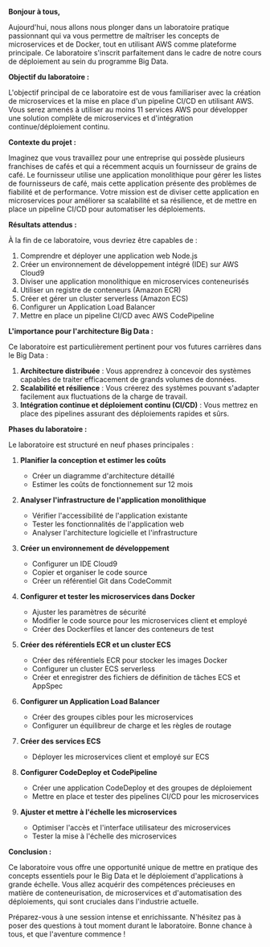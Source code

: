 **Bonjour à tous,**

Aujourd'hui, nous allons nous plonger dans un laboratoire pratique passionnant qui va vous permettre de maîtriser les concepts de microservices et de Docker, tout en utilisant AWS comme plateforme principale. Ce laboratoire s'inscrit parfaitement dans le cadre de notre cours de déploiement au sein du programme Big Data.

**Objectif du laboratoire :**

L'objectif principal de ce laboratoire est de vous familiariser avec la création de microservices et la mise en place d'un pipeline CI/CD en utilisant AWS. Vous serez amenés à utiliser au moins 11 services AWS pour développer une solution complète de microservices et d'intégration continue/déploiement continu.

**Contexte du projet :**

Imaginez que vous travaillez pour une entreprise qui possède plusieurs franchises de cafés et qui a récemment acquis un fournisseur de grains de café. Le fournisseur utilise une application monolithique pour gérer les listes de fournisseurs de café, mais cette application présente des problèmes de fiabilité et de performance. Votre mission est de diviser cette application en microservices pour améliorer sa scalabilité et sa résilience, et de mettre en place un pipeline CI/CD pour automatiser les déploiements.

**Résultats attendus :**

À la fin de ce laboratoire, vous devriez être capables de :

1. Comprendre et déployer une application web Node.js
2. Créer un environnement de développement intégré (IDE) sur AWS Cloud9
3. Diviser une application monolithique en microservices conteneurisés
4. Utiliser un registre de conteneurs (Amazon ECR)
5. Créer et gérer un cluster serverless (Amazon ECS)
6. Configurer un Application Load Balancer
7. Mettre en place un pipeline CI/CD avec AWS CodePipeline

**L'importance pour l'architecture Big Data :**

Ce laboratoire est particulièrement pertinent pour vos futures carrières dans le Big Data :

1. **Architecture distribuée** : Vous apprendrez à concevoir des systèmes capables de traiter efficacement de grands volumes de données.
2. **Scalabilité et résilience** : Vous créerez des systèmes pouvant s'adapter facilement aux fluctuations de la charge de travail.
3. **Intégration continue et déploiement continu (CI/CD)** : Vous mettrez en place des pipelines assurant des déploiements rapides et sûrs.

**Phases du laboratoire :**

Le laboratoire est structuré en neuf phases principales :

1. **Planifier la conception et estimer les coûts**
   - Créer un diagramme d'architecture détaillé
   - Estimer les coûts de fonctionnement sur 12 mois

2. **Analyser l'infrastructure de l'application monolithique**
   - Vérifier l'accessibilité de l'application existante
   - Tester les fonctionnalités de l'application web
   - Analyser l'architecture logicielle et l'infrastructure

3. **Créer un environnement de développement**
   - Configurer un IDE Cloud9
   - Copier et organiser le code source
   - Créer un référentiel Git dans CodeCommit

4. **Configurer et tester les microservices dans Docker**
   - Ajuster les paramètres de sécurité
   - Modifier le code source pour les microservices client et employé
   - Créer des Dockerfiles et lancer des conteneurs de test

5. **Créer des référentiels ECR et un cluster ECS**
   - Créer des référentiels ECR pour stocker les images Docker
   - Configurer un cluster ECS serverless
   - Créer et enregistrer des fichiers de définition de tâches ECS et AppSpec

6. **Configurer un Application Load Balancer**
   - Créer des groupes cibles pour les microservices
   - Configurer un équilibreur de charge et les règles de routage

7. **Créer des services ECS**
   - Déployer les microservices client et employé sur ECS

8. **Configurer CodeDeploy et CodePipeline**
   - Créer une application CodeDeploy et des groupes de déploiement
   - Mettre en place et tester des pipelines CI/CD pour les microservices

9. **Ajuster et mettre à l'échelle les microservices**
   - Optimiser l'accès et l'interface utilisateur des microservices
   - Tester la mise à l'échelle des microservices

**Conclusion :**

Ce laboratoire vous offre une opportunité unique de mettre en pratique des concepts essentiels pour le Big Data et le déploiement d'applications à grande échelle. Vous allez acquérir des compétences précieuses en matière de conteneurisation, de microservices et d'automatisation des déploiements, qui sont cruciales dans l'industrie actuelle.

Préparez-vous à une session intense et enrichissante. N'hésitez pas à poser des questions à tout moment durant le laboratoire. Bonne chance à tous, et que l'aventure commence !

